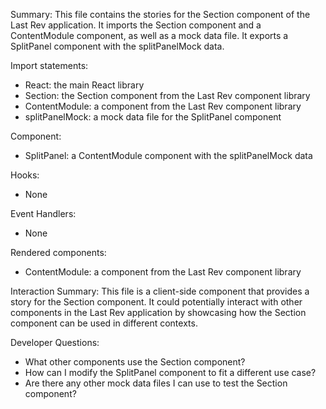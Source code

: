Summary:
This file contains the stories for the Section component of the Last Rev application. It imports the Section component and a ContentModule component, as well as a mock data file. It exports a SplitPanel component with the splitPanelMock data.

Import statements:
- React: the main React library
- Section: the Section component from the Last Rev component library
- ContentModule: a component from the Last Rev component library
- splitPanelMock: a mock data file for the SplitPanel component

Component:
- SplitPanel: a ContentModule component with the splitPanelMock data

Hooks:
- None

Event Handlers:
- None

Rendered components:
- ContentModule: a component from the Last Rev component library

Interaction Summary:
This file is a client-side component that provides a story for the Section component. It could potentially interact with other components in the Last Rev application by showcasing how the Section component can be used in different contexts.

Developer Questions:
- What other components use the Section component?
- How can I modify the SplitPanel component to fit a different use case?
- Are there any other mock data files I can use to test the Section component?